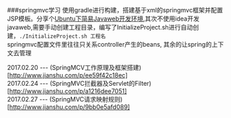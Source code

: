 ###springmvc学习
使用gradle进行构建，搭建基于xml的springmvc框架并配置JSP模板。分享个[Ubuntu下简易Javaweb开发环境](http://www.jianshu.com/p/0bbf593e3ecf),其次不使用idea开发javaweb,需要手动创建工程目录，编写了InitializeProject.sh进行自动创建，`./InitializeProject.sh 工程名`
<br />
springmvc配置文件里往往只关系controller产生的beans, 其余的让spring的上下文去管理
<br />

2017.02.20 --- (SpringMCV工作原理及框架搭建)[http://www.jianshu.com/p/ee59f42c18ec]<br />
2017.02.24 --- (SpringMVC拦截器及Servlet的Filter)[http://www.jianshu.com/p/a1216dee7051]<br />
2017.02.27 --- (SpringMVC请求映射规则)[http://www.jianshu.com/p/9bb0e5afd089]<br />

